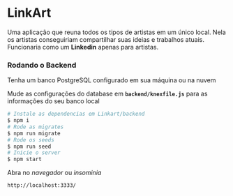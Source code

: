 # LinkArt

Uma aplicação que reuna todos os tipos de artistas em um único local. Nela os artistas conseguiriam compartilhar suas ideias e trabalhos atuais. Funcionaria como um **Linkedin** apenas para artistas.

### Rodando o Backend

Tenha um banco PostgreSQL configurado em sua máquina ou na nuvem

Mude as configurações do database em **`backend/knexfile.js`** para as informações do seu banco local

```bash
# Instale as dependencias em Linkart/backend
$ npm i 
# Rode as migrates
$ npm run migrate
# Rode os seeds
$ npm run seed
# Inicie o server
$ npm start
```

Abra no *navegador* ou *insominia*
```bash
http://localhost:3333/
```